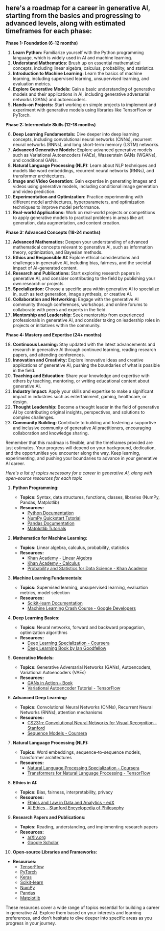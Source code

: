 ## here's a roadmap for a career in generative AI, starting from the basics and progressing to advanced levels, along with estimated timeframes for each phase:

**Phase 1: Foundation (6-12 months)**

1. **Learn Python:** Familiarize yourself with the Python programming language, which is widely used in AI and machine learning.
2. **Understand Mathematics:** Brush up on essential mathematical concepts, including linear algebra, calculus, probability, and statistics.
3. **Introduction to Machine Learning:** Learn the basics of machine learning, including supervised learning, unsupervised learning, and evaluation metrics.
4. **Explore Generative Models:** Gain a basic understanding of generative models and their applications in AI, including generative adversarial networks (GANs) and autoencoders.
5. **Hands-on Projects:** Start working on simple projects to implement and experiment with generative models using libraries like TensorFlow or PyTorch.

**Phase 2: Intermediate Skills (12-18 months)**

6. **Deep Learning Fundamentals:** Dive deeper into deep learning concepts, including convolutional neural networks (CNNs), recurrent neural networks (RNNs), and long short-term memory (LSTM) networks.
7. **Advanced Generative Models:** Explore advanced generative models such as Variational Autoencoders (VAEs), Wasserstein GANs (WGANs), and conditional GANs.
8. **Natural Language Processing (NLP):** Learn about NLP techniques and models like word embeddings, recurrent neural networks (RNNs), and transformer architectures.
9. **Image and Video Generation:** Gain expertise in generating images and videos using generative models, including conditional image generation and video prediction.
10. **Experimentation and Optimization:** Practice experimenting with different model architectures, hyperparameters, and optimization techniques to improve model performance.
11. **Real-world Applications:** Work on real-world projects or competitions to apply generative models to practical problems in areas like art generation, data augmentation, and content creation.

**Phase 3: Advanced Concepts (18-24 months)**

12. **Advanced Mathematics:** Deepen your understanding of advanced mathematical concepts relevant to generative AI, such as information theory, optimization, and Bayesian methods.
13. **Ethics and Responsible AI:** Explore ethical considerations and challenges in generative AI, including bias, fairness, and the societal impact of AI-generated content.
14. **Research and Publications:** Start exploring research papers in generative AI, and consider contributing to the field by publishing your own research or projects.
15. **Specialization:** Choose a specific area within generative AI to specialize in, such as text generation, image synthesis, or creative AI.
16. **Collaboration and Networking:** Engage with the generative AI community through conferences, workshops, and online forums to collaborate with peers and experts in the field.
17. **Mentorship and Leadership:** Seek mentorship from experienced professionals in generative AI, and consider taking on leadership roles in projects or initiatives within the community.

**Phase 4: Mastery and Expertise (24+ months)**

18. **Continuous Learning:** Stay updated with the latest advancements and research in generative AI through continued learning, reading research papers, and attending conferences.
19. **Innovation and Creativity:** Explore innovative ideas and creative applications of generative AI, pushing the boundaries of what is possible in the field.
20. **Teaching and Education:** Share your knowledge and expertise with others by teaching, mentoring, or writing educational content about generative AI.
21. **Industry Impact:** Apply your skills and expertise to make a significant impact in industries such as entertainment, gaming, healthcare, or design.
22. **Thought Leadership:** Become a thought leader in the field of generative AI by contributing original insights, perspectives, and solutions to complex challenges.
23. **Community Building:** Contribute to building and fostering a supportive and inclusive community of generative AI practitioners, encouraging collaboration and knowledge sharing.

Remember that this roadmap is flexible, and the timeframes provided are just estimates. Your progress will depend on your background, dedication, and the opportunities you encounter along the way. Keep learning, experimenting, and pushing your boundaries to advance in your generative AI career.

*Here's a list of topics necessary for a career in generative AI, along with open-source resources for each topic*

1. **Python Programming:**
   - **Topics:** Syntax, data structures, functions, classes, libraries (NumPy, Pandas, Matplotlib)
   - **Resources:**
     - [Python Documentation](https://docs.python.org/3/)
     - [NumPy Quickstart Tutorial](https://numpy.org/doc/stable/user/quickstart.html)
     - [Pandas Documentation](https://pandas.pydata.org/docs/)
     - [Matplotlib Tutorials](https://matplotlib.org/stable/tutorials/index.html)

2. **Mathematics for Machine Learning:**
   - **Topics:** Linear algebra, calculus, probability, statistics
   - **Resources:**
     - [Khan Academy - Linear Algebra](https://www.khanacademy.org/math/linear-algebra)
     - [Khan Academy - Calculus](https://www.khanacademy.org/math/calculus-1)
     - [Probability and Statistics for Data Science - Khan Academy](https://www.khanacademy.org/math/statistics-probability)

3. **Machine Learning Fundamentals:**
   - **Topics:** Supervised learning, unsupervised learning, evaluation metrics, model selection
   - **Resources:**
     - [Scikit-learn Documentation](https://scikit-learn.org/stable/documentation.html)
     - [Machine Learning Crash Course - Google Developers](https://developers.google.com/machine-learning/crash-course)

4. **Deep Learning Basics:**
   - **Topics:** Neural networks, forward and backward propagation, optimization algorithms
   - **Resources:**
     - [Deep Learning Specialization - Coursera](https://www.coursera.org/specializations/deep-learning)
     - [Deep Learning Book by Ian Goodfellow](https://www.deeplearningbook.org/)

5. **Generative Models:**
   - **Topics:** Generative Adversarial Networks (GANs), Autoencoders, Variational Autoencoders (VAEs)
   - **Resources:**
     - [GANs in Action - Book](https://www.manning.com/books/gans-in-action)
     - [Variational Autoencoder Tutorial - TensorFlow](https://www.tensorflow.org/tutorials/generative/cvae)

6. **Advanced Deep Learning:**
   - **Topics:** Convolutional Neural Networks (CNNs), Recurrent Neural Networks (RNNs), attention mechanisms
   - **Resources:**
     - [CS231n: Convolutional Neural Networks for Visual Recognition - Stanford](http://cs231n.stanford.edu/)
     - [Sequence Models - Coursera](https://www.coursera.org/learn/nlp-sequence-models)

7. **Natural Language Processing (NLP):**
   - **Topics:** Word embeddings, sequence-to-sequence models, transformer architectures
   - **Resources:**
     - [Natural Language Processing Specialization - Coursera](https://www.coursera.org/specializations/natural-language-processing)
     - [Transformers for Natural Language Processing - TensorFlow](https://www.tensorflow.org/text/tutorials/transformer)

8. **Ethics in AI:**
   - **Topics:** Bias, fairness, interpretability, privacy
   - **Resources:**
     - [Ethics and Law in Data and Analytics - edX](https://www.edx.org/professional-certificate/mitx-data-and-ethics)
     - [AI Ethics - Stanford Encyclopedia of Philosophy](https://plato.stanford.edu/entries/ethics-ai/)

9. **Research Papers and Publications:**
   - **Topics:** Reading, understanding, and implementing research papers
   - **Resources:**
     - [arXiv.org](https://arxiv.org/)
     - [Google Scholar](https://scholar.google.com/)

10. **Open-source Libraries and Frameworks:**
   - **Resources:**
     - [TensorFlow](https://www.tensorflow.org/)
     - [PyTorch](https://pytorch.org/)
     - [Keras](https://keras.io/)
     - [Scikit-learn](https://scikit-learn.org/)
     - [NumPy](https://numpy.org/)
     - [Pandas](https://pandas.pydata.org/)
     - [Matplotlib](https://matplotlib.org/)

These resources cover a wide range of topics essential for building a career in generative AI. Explore them based on your interests and learning preferences, and don't hesitate to dive deeper into specific areas as you progress in your journey.
